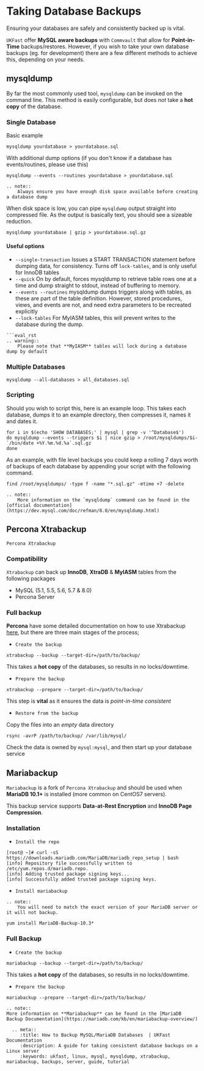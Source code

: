 # Taking Database Backups

Ensuring your databases are safely and consistently backed up is vital.

`UKFast` offer **MySQL aware backups** with `Commvault` that allow for **Point-in-Time** backups/restores. However, if you wish to take your own database backups (eg. for development) there are a few different methods to achieve this, depending on your needs.

## mysqldump

By far the most commonly used tool, `mysqldump` can be invoked on the command line. This method is easily configurable, but does *not* take a **hot copy** of the database. 

### Single Database
Basic example
```
mysqldump yourdatabase > yourdatabase.sql
```

With additional dump options (if you don't know if a database has events/routines, please use this)
```
mysqldump --events --routines yourdatabase > yourdatabase.sql
```
```eval_rst
.. note::
    Always ensure you have enough disk space available before creating a database dump
```

When disk space is low, you can pipe `mysqldump` output straight into compressed file. As the output is basically text, you should see a sizeable reduction.

```
mysqldump yourdatabase | gzip > yourdatabase.sql.gz
```

#### Useful options

* `--single-transaction`
   Issues a START TRANSACTION statement before dumping data, for consistency. Turns off `lock-tables`, and is only useful for InnoDB tables
* `--quick`
   On by default, forces mysqldump to retrieve table rows one at a time and dump straight to stdout, instead of buffering to memory.
* `--events --routines`
   mysqldump dumps triggers along with tables, as these are part of the table definition. However, stored procedures, views, and events are not, and need extra parameters to be recreated explicitly
* `--lock-tables`
For MyIASM tables, this will prevent writes to the database during the dump.

```
```eval_rst
.. warning::
    Please note that **MyIASM** tables will lock during a database dump by default
```
   
### Multiple Databases
```
mysqldump --all-databases > all_databases.sql
```
### Scripting

Should you wish to script this, here is an example loop. This takes each database, dumps it to an example directory, then compresses it, names it and dates it.

```
for i in $(echo 'SHOW DATABASES;' | mysql | grep -v '^Database$')
do mysqldump --events --triggers $i | nice gzip > /root/mysqldumps/$i-`/bin/date +%Y.%m.%d.%a`.sql.gz
done
```
As an example, with file level backups you could keep a rolling 7 days worth of backups of each database by appending your script with the following command.

```
find /root/mysqldumps/ -type f -name "*.sql.gz" -mtime +7 -delete
```
```eval_rst
.. note::
    More information on the `mysqldump` command can be found in the [official documentation](https://dev.mysql.com/doc/refman/8.0/en/mysqldump.html)

```

## Percona Xtrabackup
`Percona Xtrabackup` 
### Compatibility
`Xtrabackup` can back up **InnoDB**, **XtraDB** & **MyIASM** tables from the following packages
* MySQL (5.1, 5.5, 5.6, 5.7 & 8.0)
* Percona Server

### Full backup

**Percona** have some detailed documentation on how to use Xtrabackup [here](https://www.percona.com/doc/percona-xtrabackup/2.4/backup_scenarios/full_backup.html), but there are three main stages of the process;

* `Create the backup`
```
xtrabackup --backup --target-dir=/path/to/backup/
```
This takes a **hot copy** of the databases, so results in no locks/downtime.
* `Prepare the backup`
```
xtrabackup --prepare --target-dir=/path/to/backup/
```
This step is **vital** as it ensures the data is *point-in-time consistent*
* `Restore from the backup`

Copy the files into an *empty* data directory
```
rsync -avrP /path/to/backup/ /var/lib/mysql/
```
Check the data is owned by `mysql:mysql`, and then start up your database service

## Mariabackup
`Mariabackup` is a fork of `Percona Xtrabackup` and should be used when **MariaDB 10.1+** is installed (more common on CentOS7 servers).

This backup service supports **Data-at-Rest Encryption** and **InnoDB Page Compression**.
### Installation
* `Install the repo`
```
[root@ ~]# curl -sS https://downloads.mariadb.com/MariaDB/mariadb_repo_setup | bash
[info] Repository file successfully written to /etc/yum.repos.d/mariadb.repo.
[info] Adding trusted package signing keys...
[info] Successfully added trusted package signing keys.
```
* `Install mariabackup`
```eval_rst
.. note::
    You will need to match the exact version of your MariaDB server or it will not backup.
```
```
yum install MariaDB-Backup-10.3*
```
### Full Backup
* `Create the backup`
```
mariabackup --backup --target-dir=/path/to/backup/
```
This takes a **hot copy** of the databases, so results in no locks/downtime.
* `Prepare the backup`
```
mariabackup --prepare --target-dir=/path/to/backup/
```
```eval_rst
.. note::
More information on **Mariabackup** can be found in the [MariaDB Backup Documentation](https://mariadb.com/kb/en/mariabackup-overview/)
```

```eval_rst
  .. meta::
     :title: How to Backup MySQL/MariaDB Databases  | UKFast Documentation
     :description: A guide for taking consistent database backups on a Linux server
     :keywords: ukfast, linux, mysql, mysqldump, xtrabackup, mariabackup, backups, server, guide, tutorial

